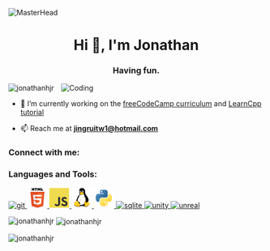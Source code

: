 ![MasterHead](https://media1.giphy.com/headers/GitHub/w8ZJLtJbmuph.gif)
<h1 align="center">Hi 👋, I'm Jonathan</h1>
<h3 align="center">Having fun.</h3>
<img align="right" alt="Coding" width="400" src="https://cdn.dribbble.com/users/1162077/screenshots/3848914/programmer.gif"]

<p align="left"> <img src="https://komarev.com/ghpvc/?username=jonathanhjr&label=Profile%20views&color=0e75b6&style=flat" alt="jonathanhjr" /> </p>

- 🔭 I’m currently working on the [freeCodeCamp curriculum](https://www.freecodecamp.org/JonathanR) and [LearnCpp tutorial](https://www.learncpp.com)

- 📫 Reach me at **jingruitw1@hotmail.com**

<h3 align="left">Connect with me:</h3>
<p align="left">
</p>

<h3 align="left">Languages and Tools:</h3>
<p align="left"> <a href="https://git-scm.com/" target="_blank" rel="noreferrer"> <img src="https://www.vectorlogo.zone/logos/git-scm/git-scm-icon.svg" alt="git" width="40" height="40"/> </a> <a href="https://www.w3.org/html/" target="_blank" rel="noreferrer"> <img src="https://raw.githubusercontent.com/devicons/devicon/master/icons/html5/html5-original-wordmark.svg" alt="html5" width="40" height="40"/> </a> <a href="https://developer.mozilla.org/en-US/docs/Web/JavaScript" target="_blank" rel="noreferrer"> <img src="https://raw.githubusercontent.com/devicons/devicon/master/icons/javascript/javascript-original.svg" alt="javascript" width="40" height="40"/> </a> <a href="https://www.linux.org/" target="_blank" rel="noreferrer"> <img src="https://raw.githubusercontent.com/devicons/devicon/master/icons/linux/linux-original.svg" alt="linux" width="40" height="40"/> </a> <a href="https://www.python.org" target="_blank" rel="noreferrer"> <img src="https://raw.githubusercontent.com/devicons/devicon/master/icons/python/python-original.svg" alt="python" width="40" height="40"/> </a> <a href="https://www.sqlite.org/" target="_blank" rel="noreferrer"> <img src="https://www.vectorlogo.zone/logos/sqlite/sqlite-icon.svg" alt="sqlite" width="40" height="40"/> </a> <a href="https://unity.com/" target="_blank" rel="noreferrer"> <img src="https://www.vectorlogo.zone/logos/unity3d/unity3d-icon.svg" alt="unity" width="40" height="40"/> </a> <a href="https://unrealengine.com/" target="_blank" rel="noreferrer"> <img src="https://raw.githubusercontent.com/kenangundogan/fontisto/036b7eca71aab1bef8e6a0518f7329f13ed62f6b/icons/svg/brand/unreal-engine.svg" alt="unreal" width="40" height="40"/> </a> </p>

<p><img align="left" src="https://github-readme-stats.vercel.app/api/top-langs?username=jonathanhjr&show_icons=true&locale=en&layout=compact" alt="jonathanhjr" /></p>

<p>&nbsp;<img align="center" src="https://github-readme-stats.vercel.app/api?username=jonathanhjr&show_icons=true&locale=en" alt="jonathanhjr" /></p>

<p><img align="center" src="https://github-readme-streak-stats.herokuapp.com/?user=jonathanhjr&" alt="jonathanhjr" /></p>
